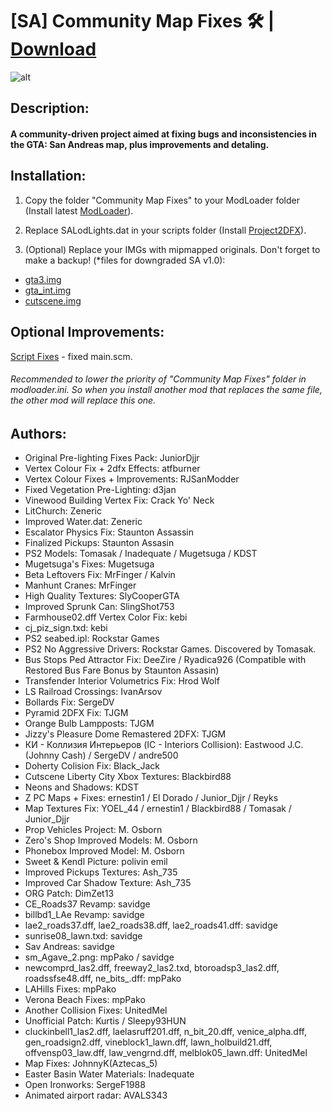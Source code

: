 # [SA] Community Map Fixes 🛠 | [Download](https://github.com/UnitedMel/-SA-Community-Map-Fixes/archive/main.zip)
![alt](https://i.imgur.com/imQTEoN.png)
## Description:
#### A community-driven project aimed at fixing bugs and inconsistencies in the GTA: San Andreas map, plus improvements and detaling.

## Installation:

1. Copy the folder "Community Map Fixes" to your ModLoader folder (Install latest [ModLoader](https://github.com/thelink2012/modloader/releases)).

2. Replace SALodLights.dat in your scripts folder (Install [Project2DFX](https://github.com/ThirteenAG/III.VC.SA.IV.Project2DFX/releases/tag/gtasa)).

3. (Optional) Replace your IMGs with mipmapped originals. Don't forget to make a backup! (*files for downgraded SA v1.0):
- [gta3.img](https://drive.google.com/file/d/1BjBkC_beDPWc5G1CN-Hcti1HstN-jHGr/view?usp=sharing)
- [gta_int.img](https://drive.google.com/file/d/1MiX2sY_EOEso615KUmItDTRGT4SDLxs1/view?usp=sharing)
- [cutscene.img](https://drive.google.com/file/d/1VbSiXcIA9yqXT3ilAoIe1yY6AAT2dtf9/view?usp=sharing)

## Optional Improvements:

[Script Fixes](https://gtaforums.com/topic/937827-gta-sa-script-fixes-finding-and-fixing-script-glitches/) - fixed main.scm.

###### Recommended to lower the priority of "Community Map Fixes" folder in modloader.ini. So when you install another mod that replaces the same file, the other mod will replace this one.

## Authors:

- Original Pre-lighting Fixes Pack: JuniorDjjr
- Vertex Colour Fix + 2dfx Effects: atfburner
- Vertex Colour Fixes + Improvements: RJSanModder
- Fixed Vegetation Pre-Lighting: d3jan
- Vinewood Building Vertex Fix: Crack Yo' Neck
- LitChurch: Zeneric
- Improved Water.dat: Zeneric
- Escalator Physics Fix: Staunton Assassin
- Finalized Pickups: Staunton Assasin
- PS2 Models: Tomasak / Inadequate / Mugetsuga / KDST
- Mugetsuga's Fixes: Mugetsuga
- Beta Leftovers Fix: MrFinger / Kalvin
- Manhunt Cranes: MrFinger
- High Quality Textures: SlyCooperGTA
- Improved Sprunk Can: SlingShot753
- Farmhouse02.dff Vertex Color Fix: kebi
- cj_piz_sign.txd: kebi
- PS2 seabed.ipl: Rockstar Games
- PS2 No Aggressive Drivers: Rockstar Games. Discovered by Tomasak.
- Bus Stops Ped Attractor Fix: DeeZire / Ryadica926 (Compatible with Restored Bus Fare Bonus by Staunton Assasin)
- Transfender Interior Volumetrics Fix: Hrod Wolf
- LS Railroad Crossings: IvanArsov
- Bollards Fix: SergeDV
- Pyramid 2DFX Fix: TJGM
- Orange Bulb Lampposts: TJGM
- Jizzy's Pleasure Dome Remastered 2DFX: TJGM
- КИ - Коллизия Интерьеров (IC - Interiors Collision): Eastwood J.C.(Johnny Cash) / SergeDV / andre500
- Doherty Colision Fix: Black_Jack
- Cutscene Liberty City Xbox Textures: Blackbird88
- Neons and Shadows: KDST
- Z PC Maps + Fixes: ernestin1 / El Dorado / Junior_Djjr / Reyks
- Map Textures Fix: YOEL_44 / ernestin1 / Blackbird88 / Tomasak / Junior_Djjr
- Prop Vehicles Project: M. Osborn
- Zero's Shop Improved Models: M. Osborn
- Phonebox Improved Model: M. Osborn
- Sweet & Kendl Picture: polivin emil
- Improved Pickups Textures: Ash_735
- Improved Car Shadow Texture: Ash_735
- ORG Patch: DimZet13
- CE_Roads37 Revamp: savidge
- billbd1_LAe Revamp: savidge
- lae2_roads37.dff, lae2_roads38.dff, lae2_roads41.dff: savidge
- sunrise08_lawn.txd: savidge
- Sav Andreas: savidge
- sm_Agave_2.png: mpPako / savidge
- newcomprd_las2.dff, freeway2_las2.txd, btoroadsp3_las2.dff, roadssfse48.dff, ne_bits_.dff: mpPako
- LAHills Fixes: mpPako
- Verona Beach Fixes: mpPako
- Another Collision Fixes: UnitedMel
- Unofficial Patch: Kurtis / Sleepy93HUN
- cluckinbell1_las2.dff, laelasruff201.dff, n_bit_20.dff, venice_alpha.dff, gen_roadsign2.dff, vineblock1_lawn.dff, lawn_holbuild21.dff, offvensp03_law.dff, law_vengrnd.dff, melblok05_lawn.dff: UnitedMel
- Map Fixes: JohnnyK(Aztecas_5)
- Easter Basin Water Materials: Inadequate
- Open Ironworks: SergeF1988
- Animated airport radar: AVALS343
